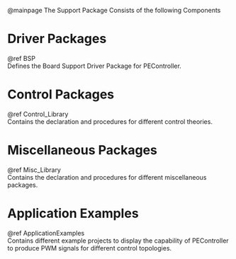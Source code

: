 @mainpage
The Support Package Consists of the following Components
# Driver Packages 
@ref BSP  
Defines the Board Support Driver Package for PEController.
# Control Packages 
@ref Control_Library  
Contains the declaration and procedures for different control theories.
# Miscellaneous Packages 
@ref Misc_Library  
Contains the declaration and procedures for different miscellaneous packages.
# Application Examples
@ref ApplicationExamples  
Contains different example projects to display the capability of PEController to produce PWM signals for different control topologies.